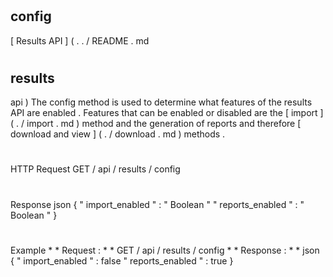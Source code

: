 #
config
-
[
Results
API
]
(
.
.
/
README
.
md
#
results
-
api
)
The
config
method
is
used
to
determine
what
features
of
the
results
API
are
enabled
.
Features
that
can
be
enabled
or
disabled
are
the
[
import
]
(
.
/
import
.
md
)
method
and
the
generation
of
reports
and
therefore
[
download
and
view
]
(
.
/
download
.
md
)
methods
.
#
#
HTTP
Request
GET
/
api
/
results
/
config
#
#
Response
json
{
"
import_enabled
"
:
"
Boolean
"
"
reports_enabled
"
:
"
Boolean
"
}
#
#
Example
*
*
Request
:
*
*
GET
/
api
/
results
/
config
*
*
Response
:
*
*
json
{
"
import_enabled
"
:
false
"
reports_enabled
"
:
true
}
